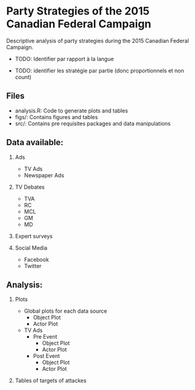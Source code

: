 # Party Strategies of the 2015 Canadian Federal Campaign
Descriptive analysis of party strategies during the 2015 Canadian Federal Campaign.

- TODO: Identifier par rapport à la langue

- TODO: identifier les stratégie par partie (donc proportionnels et non count)


## Files
- analysis.R: Code to generate plots and tables
- figs/:      Contains figures and tables
- src/:       Contains pre requisites packages and data manipulations

## Data available:
1. Ads
    * TV Ads
    * Newspaper Ads
2. TV Debates
    * TVA
    * RC
    - MCL
    - GM
    - MD

3. Expert surveys
4. Social Media
    * Facebook
    * Twitter

## Analysis:
1. Plots
    * Global plots for each data source
        * Object Plot
        * Actor Plot
    * TV Ads
        * Pre Event
            * Object Plot
            * Actor Plot
        * Post Event
            * Object Plot
            * Actor Plot

2. Tables of targets of attackes
